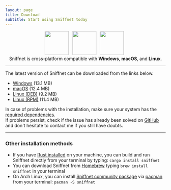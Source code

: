```yaml
---
layout: page
title: Download
subtitle: Start using Sniffnet today
---
```

  <div align="center">
    <img alt="" src="https://github.com/GyulyVGC/GyulyVGC.github.io/assets/100347457/cd8c3dbc-0d12-4f30-acdd-0146c616f484" width="75"/>&nbsp;&nbsp;
    <img alt="" src="https://github.com/GyulyVGC/GyulyVGC.github.io/assets/100347457/7b214e22-d29c-4ffd-abe0-ccef82d8240a" width="75"/>&nbsp;&nbsp;
    <img alt="" src="https://github.com/GyulyVGC/GyulyVGC.github.io/assets/100347457/89df78de-468d-4b17-9757-ea7949d9e27a" width="75"/>&nbsp;&nbsp;
  <br/>Sniffnet is cross-platform compatible with <b>Windows</b>, <b>macOS</b>, and <b>Linux</b>.
  </div>
  
  <hr/>
  
  The latest version of Sniffnet can be downloaded from the links below.
  - [Windows](https://github.com/GyulyVGC/sniffnet/releases/latest/download/Sniffnet_Windows.msi) (13.1 MB)
  - [macOS](https://github.com/GyulyVGC/sniffnet/releases/latest/download/Sniffnet_MacOS.dmg) (12.4 MB)
  - [Linux (DEB)](https://github.com/GyulyVGC/sniffnet/releases/latest/download/Sniffnet_Linux.deb) (9.2 MB)
  - [Linux (RPM)](https://github.com/GyulyVGC/sniffnet/releases/latest/download/Sniffnet_Linux.rpm) (11.4 MB)

In case of problems with the installation, make sure your system has the [required dependencies](https://github.com/GyulyVGC/sniffnet#required-dependencies).<br/>
If problems persist, check if the issue has already been solved on [GitHub](https://github.com/GyulyVGC/sniffnet) and don't hesitate to contact me if you still have doubts.

<hr/>

### Other installation methods

- If you have [Rust installed](https://www.rust-lang.org/tools/install) on your machine, you can build and run Sniffnet directly from your terminal by typing: `cargo install sniffnet`
- You can download Sniffnet from [Homebrew](https://brew.sh) typing `brew install sniffnet` in your terminal
- On Arch Linux, you can install [Sniffnet community package](https://archlinux.org/packages/community/x86_64/sniffnet/) via [pacman](https://wiki.archlinux.org/title/Pacman) from your terminal: `pacman -S sniffnet`
